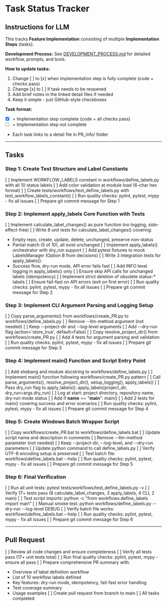 # Task Status Tracker

## Instructions for LLM

This tracks **Feature Implementation** consisting of multiple **Implementation Steps** (tasks).

**Development Process:** See [DEVELOPMENT_PROCESS.md](./DEVELOPMENT_PROCESS.md) for detailed workflow, prompts, and tools.

**How to update tasks:**
1. Change [ ] to [x] when implementation step is fully complete (code + checks pass)
2. Change [x] to [ ] if task needs to be reopened
3. Add brief notes in the linked detail files if needed
4. Keep it simple - just GitHub-style checkboxes

**Task format:**
- [x] = Implementation step complete (code + all checks pass)
- [ ] = Implementation step not complete
- Each task links to a detail file in PR_Info/ folder

---

## Tasks

### Step 1: Create Test Structure and Label Constants
[ ] Implement WORKFLOW_LABELS constant in workflows/define_labels.py with all 10 status labels
[ ] Add color validation at module load (6-char hex format)
[ ] Create tests/workflows/test_define_labels.py with test_workflow_labels_constant()
[ ] Run quality checks: pylint, pytest, mypy - fix all issues
[ ] Prepare git commit message for Step 1

### Step 2: Implement apply_labels Core Function with Tests
[ ] Implement calculate_label_changes() as pure function (no logging, side-effect-free)
[ ] Write 8 unit tests for calculate_label_changes() covering:
  - Empty repo, create, update, delete, unchanged, preserve non-status
  - Partial match (5 of 10), all exist unchanged
[ ] Implement apply_labels() orchestrator with dry_run support
[ ] Add pytest fixtures to mock LabelsManager (Option B from decisions)
[ ] Write 3 integration tests for apply_labels():
  - Success flow, dry-run mode, API error fails fast
[ ] Add INFO level logging in apply_labels() only
[ ] Ensure skip API calls for unchanged labels (idempotency)
[ ] Implement strict deletion of obsolete status-* labels
[ ] Ensure fail-fast on API errors (exit on first error)
[ ] Run quality checks: pylint, pytest, mypy - fix all issues
[ ] Prepare git commit message for Step 2

### Step 3: Implement CLI Argument Parsing and Logging Setup
[ ] Copy parse_arguments() from workflows/create_PR.py to workflows/define_labels.py
[ ] Remove --llm-method argument (not needed)
[ ] Keep --project-dir and --log-level arguments
[ ] Add --dry-run flag (action='store_true', default=False)
[ ] Copy resolve_project_dir() from workflows/create_PR.py
[ ] Add 4 tests for argument parsing and validation
[ ] Run quality checks: pylint, pytest, mypy - fix all issues
[ ] Prepare git commit message for Step 3

### Step 4: Implement main() Function and Script Entry Point
[ ] Add shebang and module docstring to workflows/define_labels.py
[ ] Implement main() function following workflows/create_PR.py pattern
[ ] Call parse_arguments(), resolve_project_dir(), setup_logging(), apply_labels()
[ ] Pass dry_run flag to apply_labels(): apply_labels(project_dir, dry_run=args.dry_run)
[ ] Log at start: project directory, repository name, dry-run mode status
[ ] Add if __name__ == "__main__": main()
[ ] Add 2 tests for main() covering success and error scenarios
[ ] Run quality checks: pylint, pytest, mypy - fix all issues
[ ] Prepare git commit message for Step 4

### Step 5: Create Windows Batch Wrapper Script
[ ] Copy workflows/create_PR.bat to workflows/define_labels.bat
[ ] Update script name and description in comments
[ ] Remove --llm-method parameter (not needed)
[ ] Keep --project-dir, --log-level, and --dry-run parameters
[ ] Update python command to call define_labels.py
[ ] Verify UTF-8 encoding setup is preserved
[ ] Test batch file: workflows\define_labels.bat --help
[ ] Run quality checks: pylint, pytest, mypy - fix all issues
[ ] Prepare git commit message for Step 5

### Step 6: Final Verification
[ ] Run all unit tests: pytest tests/workflows/test_define_labels.py -v
[ ] Verify 17+ tests pass (8 calculate_label_changes, 3 apply_labels, 4 CLI, 2 main)
[ ] Test script imports: python -c "from workflows.define_labels import main"
[ ] Manual smoke test: python workflows/define_labels.py --dry-run --log-level DEBUG
[ ] Verify batch file works: workflows\define_labels.bat --help
[ ] Run quality checks: pylint, pytest, mypy - fix all issues
[ ] Prepare git commit message for Step 6

---

## Pull Request
[ ] Review all code changes and ensure completeness
[ ] Verify all tests pass (17+ unit tests total)
[ ] Run final quality checks: pylint, pytest, mypy - ensure all pass
[ ] Prepare comprehensive PR summary with:
  - Overview of label definition workflow
  - List of 10 workflow labels defined
  - Key features: dry-run mode, idempotency, fail-fast error handling
  - Test coverage summary
  - Usage examples
[ ] Create pull request from branch to main
[ ] All tasks completed